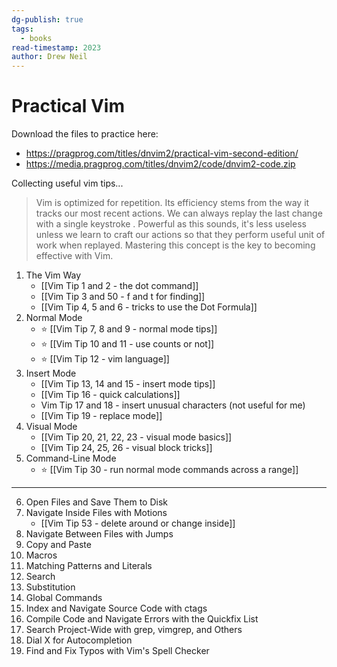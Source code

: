```yaml
---
dg-publish: true
tags:
  - books
read-timestamp: 2023
author: Drew Neil
---
```


# Practical Vim

Download the files to practice here:
- <https://pragprog.com/titles/dnvim2/practical-vim-second-edition/>
- <https://media.pragprog.com/titles/dnvim2/code/dnvim2-code.zip>

Collecting useful vim tips...

> Vim is optimized for repetition. Its efficiency stems from the way it tracks our most recent actions. We can always replay the last change with a single keystroke . Powerful as this sounds, it's less useless unless we learn to craft our actions so that they perform useful unit of work when replayed. Mastering this concept is the key to becoming effective with Vim.

1. The Vim Way
    - [[Vim Tip 1 and 2 - the dot command]]
    - [[Vim Tip 3 and 50 - f and t for finding]]
    - [[Vim Tip 4, 5 and 6 - tricks to use the Dot Formula]]
2. Normal Mode
    - ⭐ [[Vim Tip 7, 8 and 9 - normal mode tips]]
    - ⭐ [[Vim Tip 10 and 11 - use counts or not]]
    - ⭐ [[Vim Tip 12 - vim language]]
3. Insert Mode
    - [[Vim Tip 13, 14 and 15 - insert mode tips]]
    - [[Vim Tip 16 - quick calculations]]
    - Vim Tip 17 and 18 - insert unusual characters (not useful for me)
    - [[Vim Tip 19 - replace mode]]
4. Visual Mode
    - [[Vim Tip 20, 21, 22, 23 - visual mode basics]]
    - [[Vim Tip 24, 25, 26 - visual block tricks]]
5. Command-Line Mode
    - ⭐ [[Vim Tip 30 - run normal mode commands across a range]]

---

6. Open Files and Save Them to Disk
7. Navigate Inside Files with Motions
    - [[Vim Tip 53 - delete around or change inside]]
8. Navigate Between Files with Jumps
9. Copy and Paste
10. Macros
11. Matching Patterns and Literals
12. Search
13. Substitution
14. Global Commands
15. Index and Navigate Source Code with ctags
16. Compile Code and Navigate Errors with the Quickfix List
17. Search Project-Wide with grep, vimgrep, and Others
18. Dial X for Autocompletion
19. Find and Fix Typos with Vim's Spell Checker